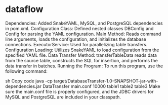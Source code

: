 # dataflow

Dependencies: Added SnakeYAML, MySQL, and PostgreSQL dependencies in pom.xml.
Configuration Class: Defined nested classes DBConfig and Config for parsing the YAML configuration.
Main Method: Reads command line arguments, loads the configuration, and initializes the database connections.
ExecutorService: Used for parallelizing table transfers.
Configuration Loading: Utilizes SnakeYAML to load configuration from the specified YAML file.
Data Transfer Method: transferTableData reads data from the source table, constructs the SQL for insertion, and performs the data transfer in batches.
Running the Program:
To run this program, use the following command:

sh
Copy code
java -cp target/DatabaseTransfer-1.0-SNAPSHOT-jar-with-dependencies.jar DataTransfer main.conf 10000 table1 table2 table3
Make sure the main.conf file is properly configured, and the JDBC drivers for MySQL and PostgreSQL are included in your classpath.
